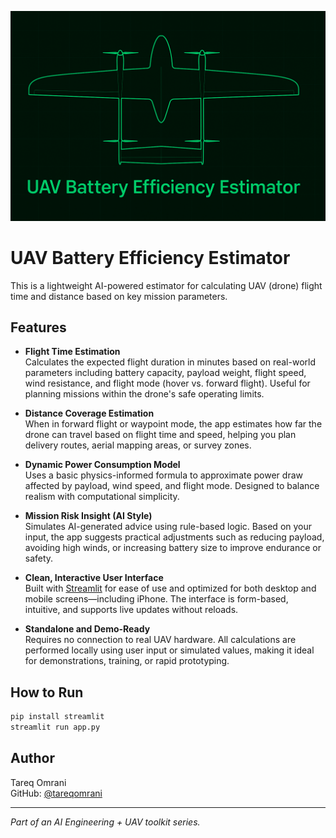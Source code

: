 ![UAV Battery Efficiency Estimator](banner.PNG)
# UAV Battery Efficiency Estimator

This is a lightweight AI-powered estimator for calculating UAV (drone) flight time and distance based on key mission parameters.

## Features

- **Flight Time Estimation**  
  Calculates the expected flight duration in minutes based on real-world parameters including battery capacity, payload weight, flight speed, wind resistance, and flight mode (hover vs. forward flight). Useful for planning missions within the drone's safe operating limits.

- **Distance Coverage Estimation**  
  When in forward flight or waypoint mode, the app estimates how far the drone can travel based on flight time and speed, helping you plan delivery routes, aerial mapping areas, or survey zones.

- **Dynamic Power Consumption Model**  
  Uses a basic physics-informed formula to approximate power draw affected by payload, wind speed, and flight mode. Designed to balance realism with computational simplicity.

- **Mission Risk Insight (AI Style)**  
  Simulates AI-generated advice using rule-based logic. Based on your input, the app suggests practical adjustments such as reducing payload, avoiding high winds, or increasing battery size to improve endurance or safety.

- **Clean, Interactive User Interface**  
  Built with [Streamlit](https://streamlit.io) for ease of use and optimized for both desktop and mobile screens—including iPhone. The interface is form-based, intuitive, and supports live updates without reloads.

- **Standalone and Demo-Ready**  
  Requires no connection to real UAV hardware. All calculations are performed locally using user input or simulated values, making it ideal for demonstrations, training, or rapid prototyping.

## How to Run

```bash
pip install streamlit
streamlit run app.py
```

## Author

Tareq Omrani  
GitHub: [@tareqomrani](https://github.com/tareqomrani)

---
*Part of an AI Engineering + UAV toolkit series.*

